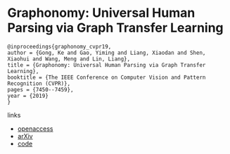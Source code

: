 # Graphonomy: Universal Human Parsing via Graph Transfer Learning

```
@inproceedings{graphonomy_cvpr19,
author = {Gong, Ke and Gao, Yiming and Liang, Xiaodan and Shen, Xiaohui and Wang, Meng and Lin, Liang},
title = {Graphonomy: Universal Human Parsing via Graph Transfer Learning},
booktitle = {The IEEE Conference on Computer Vision and Pattern Recognition (CVPR)},
pages = {7450--7459},
year = {2019}
}
```

links
- [openaccess](http://openaccess.thecvf.com/content_CVPR_2019/html/Gong_Graphonomy_Universal_Human_Parsing_via_Graph_Transfer_Learning_CVPR_2019_paper.html)
- [arXiv](https://arxiv.org/abs/1904.04536)
- [code](https://github.com/Gaoyiminggithub/Graphonomy)

